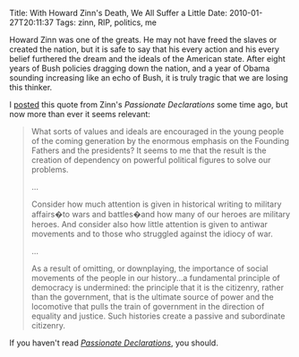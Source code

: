 Title: With Howard Zinn's Death, We All Suffer a Little
Date: 2010-01-27T20:11:37
Tags: zinn, RIP, politics, me


Howard Zinn was one of the greats. He may not have freed the slaves or created the nation, but it is safe to say that his every action and his every belief furthered the dream and the ideals of the American state. After eight years of Bush policies dragging down the nation, and a year of Obama sounding increasing like an echo of Bush, it is truly tragic that we are losing this thinker. 

I <a href="http://michaeljaylissner.com/blog/howard-zinn-the-use-and-abuse-of-history">posted</a> this quote from Zinn's <i>Passionate Declarations</i> some time ago, but now more than ever it seems relevant:<blockquote>What sorts of values and ideals are encouraged in the young people of the coming generation by the enormous emphasis on the Founding Fathers and the presidents? It seems to me that the result is the creation of dependency on powerful political figures to solve our problems.

...

Consider how much attention is given in historical writing to military affairs�to wars and battles�and how many of our heroes are military heroes. And consider also how little attention is given to antiwar movements and to those who struggled against the idiocy of war.

...

As a result of omitting, or downplaying, the importance of social movements of the people in our history...a fundamental principle of democracy is undermined: the principle that it is the citizenry, rather than the government, that is the ultimate source of power and the locomotive that pulls the train of government in the direction of equality and justice. Such histories create a passive and subordinate citizenry.</blockquote>If you haven't read <i><a href="http://www.amazon.com/exec/obidos/ASIN/0060557672/simiansbooksonli" target="_blank">Passionate Declarations</a></i>, you should.
